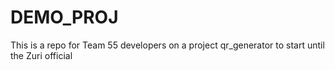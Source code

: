 # DEMO_PROJ

This is a repo for Team 55 developers on a project qr_generator to start until the Zuri official 
